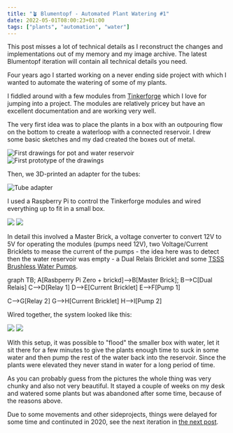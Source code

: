 ```yaml
---
title: "🪴 Blumentopf - Automated Plant Watering #1"
date: 2022-05-01T08:00:23+01:00
tags: ["plants", "automation", "water"]
---
```


This post misses a lot of technical details as I reconstruct the changes and implementations out of my memory and my image archive. The latest Blumentopf iteration will contain all technical details you need.

Four years ago I started working on a never ending side project with which I wanted to automate the watering of some of my plants.

I fiddled around with a few modules from [Tinkerforge](https://www.tinkerforge.com/en/) which I love for jumping into a project. The modules are relatively pricey but have an excellent documentation and are working very well.

The very first idea was to place the plants in a box with an outpouring flow on the bottom to create a waterloop with a connected reservoir. I drew some basic sketches and my dad created the boxes out of metal.

![](/img/blumentopf/01/01.jpg "First drawings for pot and water reservoir")
![](/img/blumentopf/01/02.jpg "First prototype of the drawings")

Then, we 3D-printed an adapter for the tubes:

![](/img/blumentopf/01/03.jpg "Tube adapter")

 I used a Raspberry Pi to control the Tinkerforge modules and wired everything up to fit in a small box.

![](/img/blumentopf/01/04.jpg)
![](/img/blumentopf/01/05.jpg)

In detail this involved a Master Brick, a voltage converter to convert 12V to 5V for operating the modules (pumps need 12V), two Voltage/Current Bricklets to mease the current of the pumps - the idea here was to detect then the water reservoir was empty -  a Dual Relais Bricklet and some [TSSS Brushless Water Pumps](https://www.amazon.de/dp/B07RLDPWGZ).

graph TB;
A[Rasbperry Pi Zero + brickd]-->B[Master Brick];
B-->C[Dual Relais]
C-->D[Relay 1]
D-->E[Current Bricklet]
E-->F[Pump 1]

C-->G[Relay 2]
G-->H[Current Bricklet]
H-->I[Pump 2]

Wired together, the system looked like this:

![](/img/blumentopf/01/06.jpg)
![](/img/blumentopf/01/07.jpg)

With this setup, it was possible to "flood" the smaller box with water, let it sit there for a few minutes to give the plants enough time to suck in some water and then pump the rest of the water back into the reservoir. Since the plants were elevated they never stand in water for a long period of time.

As you can probably guess from the pictures the whole thing was very chunky and also not very beautiful. It stayed a couple of weeks on my desk and watered some plants but was abandoned after some time, because of the reasons above.

Due to some movements and other sideprojects, things were delayed for some time and continuted in 2020, see the next iteration in [the next post](/posts/2022/blumentopf-2).
